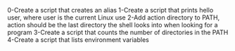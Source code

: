 0-Create a script that creates an alias
1-Create a script that prints hello user, where user is the current Linux use
2-Add action directory to PATH, action should be the last directory the shell looks into when looking for a program
3-Create a script that counts the number of directories in the PATH
4-Create a script that lists environment variables
